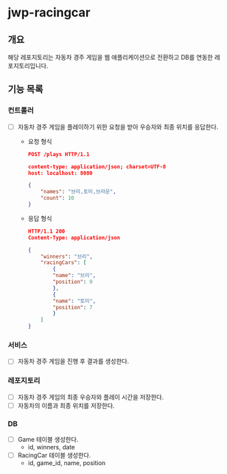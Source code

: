 # jwp-racingcar

## 개요

해당 레포지토리는 자동차 경주 게임을 웹 애플리케이션으로 전환하고 DB를 연동한 레포지토리입니다.

## 기능 목록

### 컨트롤러

- [ ] 자동차 경주 게임을 플레이하기 위한 요청을 받아 우승자와 최종 위치를 응답한다.

    - 요청 형식
        ```json
        POST /plays HTTP/1.1
        
        content-type: application/json; charset=UTF-8
        host: localhost: 8080
        
        {
            "names": "브리,토미,브라운",
            "count": 10
        }
        ```

    - 응답 형식
        ```json
        HTTP/1.1 200
        Content-Type: application/json
        
        {
            "winners": "브리",
            "racingCars": [
                {
                "name": "브리",
                "position": 9
                },
                {
                "name": "토미",
                "position": 7
                }
            ]
        }
        ```

### 서비스

- [ ] 자동차 경주 게임을 진행 후 결과를 생성한다.

### 레포지토리

- [ ] 자동차 경주 게임의 최종 우승자와 플레이 시간을 저장한다.
- [ ] 자동차의 이름과 최종 위치를 저장한다.

### DB

- [ ] Game 테이블 생성한다.
    - id, winners, date
- [ ] RacingCar 테이블 생성한다.
    - id, game_id, name, position
